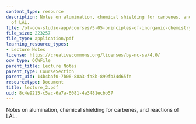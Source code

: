```yaml
---
content_type: resource
description: Notes on alumination, chemical shielding for carbenes, and reactions
  of LAL.
file: /ol-ocw-studio-app/courses/5-05-principles-of-inorganic-chemistry-iii-spring-2005/8c4e9215c5ac6a7a60814a3481ecbb57_lecture_2.pdf
file_size: 223257
file_type: application/pdf
learning_resource_types:
- Lecture Notes
license: https://creativecommons.org/licenses/by-nc-sa/4.0/
ocw_type: OCWFile
parent_title: Lecture Notes
parent_type: CourseSection
parent_uid: 14b4baf0-7b06-88a3-fa8b-899fb34d65fe
resourcetype: Document
title: lecture_2.pdf
uid: 8c4e9215-c5ac-6a7a-6081-4a3481ecbb57
---
```

Notes on alumination, chemical shielding for carbenes, and reactions of LAL.